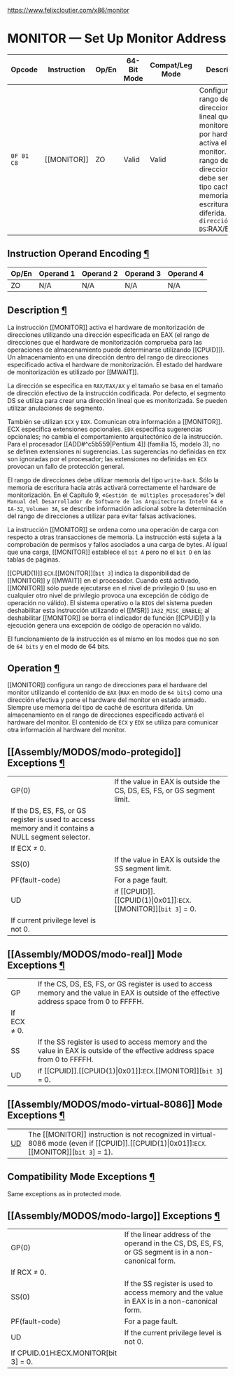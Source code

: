 https://www.felixcloutier.com/x86/monitor

# MONITOR — Set Up Monitor Address

| Opcode       | Instruction | Op/En | 64-Bit Mode | Compat/Leg Mode | Description                                                                                                                                                                                                         |
| ------------ | ----------- | ----- | ----------- | --------------- | ------------------------------------------------------------------------------------------------------------------------------------------------------------------------------------------------------------------- |
| ``0F 01 C8`` | [[MONITOR]] | ZO    | Valid       | Valid           | Configura un rango de direcciones lineal que será monitoreado por hardware y activa el monitor. El rango de direcciones debe ser de tipo caché de memoria de escritura diferida. La`` dirección es DS``:RAX/EAX/AX. |

## Instruction Operand Encoding [¶](https://www.felixcloutier.com/x86/monitor#instruction-operand-encoding)

|Op/En|Operand 1|Operand 2|Operand 3|Operand 4|
|---|---|---|---|---|
|ZO|N/A|N/A|N/A|N/A|

## Description [¶](https://www.felixcloutier.com/x86/monitor#description)
La instrucción [[MONITOR]] activa el hardware de monitorización de direcciones utilizando una dirección especificada en EAX (el rango de direcciones que el hardware de monitorización comprueba para las operaciones de almacenamiento puede determinarse utilizando [[CPUID]]). Un almacenamiento en una dirección dentro del rango de direcciones especificado activa el hardware de monitorización. El estado del hardware de monitorización es utilizado por [[MWAIT]].

La dirección se especifica en ``RAX/EAX/AX`` y el tamaño se basa en el tamaño de dirección efectivo de la instrucción codificada. Por defecto, el segmento DS se utiliza para crear una dirección lineal que es monitorizada. Se pueden utilizar anulaciones de segmento.

También se utilizan ``ECX`` y ``EDX``. Comunican otra información a [[MONITOR]]. ECX especifica extensiones opcionales. ``EDX`` especifica sugerencias opcionales; no cambia el comportamiento arquitectónico de la instrucción. Para el procesador [[ADD#^c5b559|Pentium 4]] (familia 15, modelo 3), no se definen extensiones ni sugerencias. Las sugerencias no definidas en ``EDX`` son ignoradas por el procesador; las extensiones no definidas en ``ECX`` provocan un fallo de protección general.

El rango de direcciones debe utilizar memoria del tipo ``write-back``. Sólo la memoria de escritura hacia atrás activará correctamente el hardware de monitorización. En el Capítulo 9, «``Gestión de múltiples procesadores``'» del ``Manual del Desarrollador de Software de las Arquitecturas Intel® 64 e IA-32``, ``Volumen 3A``, se describe información adicional sobre la determinación del rango de direcciones a utilizar para evitar falsas activaciones.

La instrucción [[MONITOR]] se ordena como una operación de carga con respecto a otras transacciones de memoria. La instrucción está sujeta a la comprobación de permisos y fallos asociados a una carga de bytes. Al igual que una carga, [[MONITOR]] establece el ``bit A`` pero no el ``bit D`` en las tablas de páginas.

[[CPUID(1)]]:``ECX``.[[MONITOR]][``bit 3``] indica la disponibilidad de [[MONITOR]] y [[MWAIT]] en el procesador. Cuando está activado, [[MONITOR]] sólo puede ejecutarse en el nivel de privilegio 0 (su uso en cualquier otro nivel de privilegio provoca una excepción de código de operación no válido). El sistema operativo o la ``BIOS`` del sistema pueden deshabilitar esta instrucción utilizando el [[MSR]] ``IA32_MISC_ENABLE``; al deshabilitar [[MONITOR]] se borra el indicador de función [[CPUID]] y la ejecución genera una excepción de código de operación no válido.

El funcionamiento de la instrucción es el mismo en los modos que no son de ``64 bits`` y en el modo de 64 bits.

## Operation [¶](https://www.felixcloutier.com/x86/monitor#operation)
[[MONITOR]] configura un rango de direcciones para el hardware del monitor utilizando el contenido de ``EAX`` (``RAX`` en modo de ``64 bits``) como una dirección efectiva y pone el hardware del monitor en estado armado. Siempre use memoria del tipo de caché de escritura diferida. Un almacenamiento en el rango de direcciones especificado activará el hardware del monitor. El contenido de ``ECX`` y ``EDX`` se utiliza para comunicar otra información al hardware del monitor.

## [[Assembly/MODOS/modo-protegido]] Exceptions [¶](https://www.felixcloutier.com/x86/monitor#protected-mode-exceptions)

|                                                                                                     |                                                                         |
| --------------------------------------------------------------------------------------------------- | ----------------------------------------------------------------------- |
| GP(0)                                                                                               | If the value in EAX is outside the CS, DS, ES, FS, or GS segment limit. |
| If the DS, ES, FS, or GS register is used to access memory and it contains a NULL segment selector. |                                                                         |
| If ECX ≠ 0.                                                                                        |                                                                         |
| SS(0)                                                                                               | If the value in EAX is outside the SS segment limit.                    |
| PF(fault-code)                                                                                      | For a page fault.                                                       |
| UD                                                                                                  | if [[CPUID]].[[CPUID(1)\|0x01]]:``ECX``.[[MONITOR]][``bit 3``] = 0.     |
| If current privilege level is not 0.                                                                |                                                                         |

## [[Assembly/MODOS/modo-real]] Mode Exceptions [¶](https://www.felixcloutier.com/x86/monitor#real-address-mode-exceptions)

|              |                                                                                                                                                |
| ------------ | ---------------------------------------------------------------------------------------------------------------------------------------------- |
| GP           | If the CS, DS, ES, FS, or GS register is used to access memory and the value in EAX is outside of the effective address space from 0 to FFFFH. |
| If ECX ≠ 0. |                                                                                                                                                |
| SS           | If the SS register is used to access memory and the value in EAX is outside of the effective address space from 0 to FFFFH.                    |
| UD           | if [[CPUID]].[[CPUID(1)\|0x01]]:``ECX``.[[MONITOR]][``bit 3``] = 0.                                                                            |

## [[Assembly/MODOS/modo-virtual-8086]] Mode Exceptions [¶](https://www.felixcloutier.com/x86/monitor#virtual-8086-mode-exceptions)

|                                       |                                                                                                                                               |
| ------------------------------------- | --------------------------------------------------------------------------------------------------------------------------------------------- |
| [UD](app://obsidian.md/index.html#UD) | The [[MONITOR]] instruction is not recognized in virtual-8086 mode (even if [[CPUID]].[[CPUID(1)\|0x01]]:``ECX``.[[MONITOR]][``bit 3``] = 1). |

## Compatibility Mode Exceptions [¶](https://www.felixcloutier.com/x86/monitor#compatibility-mode-exceptions)
Same exceptions as in protected mode.

## [[Assembly/MODOS/modo-largo]] Exceptions [¶](https://www.felixcloutier.com/x86/monitor#64-bit-mode-exceptions)

|                                      |                                                                                                       |
| ------------------------------------ | ----------------------------------------------------------------------------------------------------- |
| GP(0)                                | If the linear address of the operand in the CS, DS, ES, FS, or GS segment is in a non-canonical form. |
| If RCX ≠ 0.                         |                                                                                                       |
| SS(0)                                | If the SS register is used to access memory and the value in EAX is in a non-canonical form.          |
| PF(fault-code)                       | For a page fault.                                                                                     |
| UD                                   | If the current privilege level is not 0.                                                              |
| If CPUID.01H:ECX.MONITOR[bit 3] = 0. |                                                                                                       |